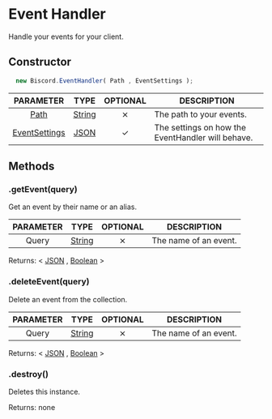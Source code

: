 # Event Handler

Handle your events for your client.

## Constructor

```javascript
  new Biscord.EventHandler( Path , EventSettings );
```

| PARAMETER | TYPE | OPTIONAL | DESCRIPTION |
| :--: | :-----: | :-----: | ----------- |
| [Path](/doc/typedefs/path) | [String](https://developer.mozilla.org/en-US/docs/Web/JavaScript/Reference/Global_Objects/String) | ⨯ | The path to your events. |
| [EventSettings](/doc/typedefs/eventsettings) | [JSON](https://developer.mozilla.org/en-US/docs/Web/JavaScript/Reference/Global_Objects/JSON) | ✓ | The settings on how the EventHandler will behave. |

## Methods

### .getEvent(query)
Get an event by their name or an alias.

| PARAMETER | TYPE | OPTIONAL | DESCRIPTION |
| :---: | :-----: | :-----: | ----------- |
| Query | [String](https://developer.mozilla.org/en-US/docs/Web/JavaScript/Reference/Global_Objects/String) | ⨯ | The name of an event. |

Returns: < [JSON](https://developer.mozilla.org/en-US/docs/Web/JavaScript/Reference/Global_Objects/JSON) , [Boolean](https://developer.mozilla.org/en-US/docs/Glossary/Boolean) >

### .deleteEvent(query)
Delete an event from the collection.

| PARAMETER | TYPE | OPTIONAL | DESCRIPTION |
| :---: | :-----: | :-----: | ----------- |
| Query | [String](https://developer.mozilla.org/en-US/docs/Web/JavaScript/Reference/Global_Objects/String) | ⨯ | The name of an event. |

Returns: < [JSON](https://developer.mozilla.org/en-US/docs/Web/JavaScript/Reference/Global_Objects/JSON) , [Boolean](https://developer.mozilla.org/en-US/docs/Glossary/Boolean) >

### .destroy()

Deletes this instance.

Returns: none